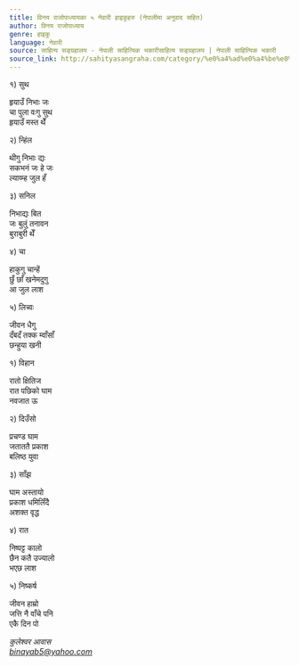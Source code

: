 ```yaml
---
title: विनय राजोपाध्यायका ५ नेवारी हाइकुहरु (नेपालीमा अनुवाद सहित)
author: विनय राजोपाध्याय
genre: हाइकु
language: नेवारी
source: साहित्य सङ्ग्रहालय - नेपाली साहित्यिक भकारीसाहित्य सङ्ग्रहालय | नेपाली साहित्यिक भकारी
source_link: http://sahityasangraha.com/category/%e0%a4%ad%e0%a4%be%e0%a4%b7%e0%a4%be-%e0%a4%ad%e0%a4%be%e0%a4%b7%e0%a5%80-%e0%a4%b8%e0%a4%be%e0%a4%b9%e0%a4%bf%e0%a4%a4%e0%a5%8d%e0%a4%af/%e0%a4%a8%e0%a5%87%e0%a4%b5%e0%a4%be%e0%a4%b0%e0%a5%80-%e0%a4%b0%e0%a4%9a%e0%a4%a8%e0%a4%be/
---
```


१) सुथ

हृयाउँ निभाः जः  
चा पुला वःगु सुथ  
हृयाउँ मस्त थेँ

२) न्हिंल

थीगु निभाः द्यः  
सकभनं जः हे जः  
ल्याय्म्ह जुल हँ

३) सनिल

निभाद्यः बित  
जः बुलुं तनावन  
बुराबुरी थेँ

४) चा

हाकुगु चान्हें  
छुँ छाँ खनेमदुगु  
आ जुल लाश

५) लिच्वः

जीवन धैगु  
दँबदँ तक्क म्वाँसाँ  
छन्हुया खनी

१) विहान

रातो क्षितिज  
रात पछिको घाम  
नवजात ऊ

२) दिउँसो

प्रचण्ड घाम  
जताततै प्रकाश  
बलिष्ठ युवा

३) साँझ

घाम अस्तायो  
प्रकाश धमिलिँदै  
अशक्त वृद्ध

४) रात

निष्पट्ट कालो  
छैन कतै उज्यालो  
भएछ लाश

५) निष्कर्ष

जीवन हाम्रो  
जत्ति नै वाँचे पनि  
एकै दिन पो

*कुलेश्वर आवास  
binayab5@yahoo.com*
